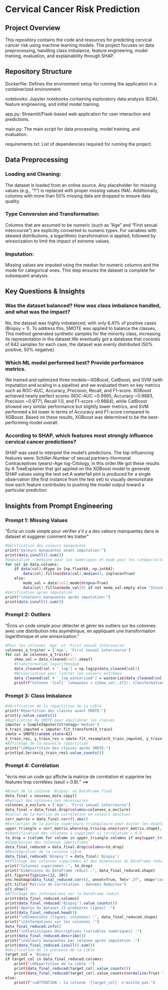 # Cervical Cancer Risk Prediction

## Project Overview

This repository contains the code and resources for predicting cervical cancer risk using machine learning models. The project focuses on data preprocessing, handling class imbalance, feature engineering, model training, evaluation, and explainability through SHAP.

## Repository Structure

Dockerfile: Defines the environment setup for running the application in a containerized environment.

notebooks: Jupyter notebooks containing exploratory data analysis (EDA), feature engineering, and initial model training.

app.py: Streamlit/Flask-based web application for user interaction and predictions.

main.py: The main script for data processing, model training, and evaluation.

requirements.txt: List of dependencies required for running the project.

## Data Preprocessing

### Loading and Cleaning:
The dataset is loaded from an online source. Any placeholder for missing values (e.g., “?”) is replaced with proper missing values (NA). Additionally, columns with more than 50% missing data are dropped to ensure data quality.

### Type Conversion and Transformation:
Columns that are assumed to be numeric (such as “Age” and “First sexual intercourse”) are explicitly converted to numeric types. For variables with skewed distributions, a logarithmic transformation is applied, followed by winsorization to limit the impact of extreme values.

### Imputation:
Missing values are imputed using the median for numeric columns and the mode for categorical ones. This step ensures the dataset is complete for subsequent analysis.

## Key Questions & Insights

### Was the dataset balanced? How was class imbalance handled, and what was the impact?
No, the dataset was highly imbalanced, with only 6.41% of positive cases (Biopsy = 1). To address this, SMOTE was applied to balance the classes, This method generated synthetic samples for the minority class, increasing its representation in the dataset.We eventually got a database that consists of 642 samples for each case, the dataset was evenly distributed (50% positive, 50% negative).

### Which ML model performed best? Provide performance metrics.
We trained and optimized three models—XGBoost, CatBoost, and SVM (with imputation and scaling in a pipeline) and we evaluated them on key metrics such as ROC-AUC, Accuracy, Precision, Recall, and F1-score. XGBoost achieved nearly perfect scores (ROC-AUC ~0.9965, Accuracy ~0.9883, Precision ~0.9771, Recall 1.0, and F1-score ~0.9884), while CatBoost showed very similar performance but slightly lower metrics, and SVM performed a bit lower in terms of Accuracy and F1-score compared to XGBoost. Based on these results, XGBoost was determined to be the best-performing model overall.

### According to SHAP, which features most strongly influence cervical cancer predictions?
SHAP was used to interpret the model’s predictions. The top influencing features were:
Schiller-Number of sexual partners-Hormonal Contraceptives (years)-Age log-Citology, in this order.We got these results by A TreeExplainer that got applied on the XGBoost model to generate SHAP values using the test set.A waterfall plot is produced for a single observation (the first instance from the test set) to visually demonstrate how each feature contributes to pushing the model output toward a particular prediction

##  Insights from Prompt Engineering

### Prompt 1: Missing Values 
"Écris un code simple pour vérifier s'il y a des valeurs manquantes dans le dataset et suggérer comment les traiter"
```bash
#Vérification des valeurs manquantes
print("Valeurs manquantes avant imputation:")
print(data.isnull().sum())
#Imputation : médiane pour les numériques et mode pour les catégorielles
for col in data.columns:
    if data[col].dtype in [np.float64, np.int64]:
        data[col].fillna(data[col].median(), inplace=True)
    else:
        mode_val = data[col].mode(dropna=True)
        data[col].fillna(mode_val[0] if not mode_val.empty else "Inconnu", inplace=True)
#Vérification après imputation
print("\nValeurs manquantes après imputation:")
print(data.isnull().sum())
```
### Prompt 2: Outliers
"Écris un code simple pour détecter et gérer les outliers sur les colonnes avec une distribution très asymétrique, en appliquant une transformation logarithmique et une winsorisation."
```bash
#Pour les colonnes 'Age' et 'First sexual intercourse'
colonnes_a_traiter = ['Age', 'First sexual intercourse']
for col in colonnes_a_traiter:
    skew_val = data_cleaned[col].skew()
    #Transformation logarithmique
    data_cleaned[col + '_log'] = np.log1p(data_cleaned[col])
    #Winsorisation pour limiter les valeurs extrêmes
    data_cleaned[col + '_log_winsorized'] = winsorize(data_cleaned[col + '_log'], limits=(0.05, 0.05))
    print(f"Colonne '{col}' (skewness = {skew_val:.2f}): transformation log et winsorisation appliquées.")
```

### Prompt 3: Class Imbalance
```bash
#Vérification de la répartition de la cible
print("Répartition des classes avant SMOTE:")
print(y.value_counts())
#Application de SMOTE pour équilibrer les classes
imputer = SimpleImputer(strategy='median')
X_train_imputed = imputer.fit_transform(X_train)
smote = SMOTE(random_state=42)
X_train_res, y_train_res = smote.fit_resample(X_train_imputed, y_train)
#Affichage de la nouvelle répartition
print("\nRépartition des classes après SMOTE:")
print(pd.Series(y_train_res).value_counts())
```
### Prompt 4: Corrélation
"écris moi un code qui affiche la matrice de corrélation et supprime les features trop corrélées (seuil > 0.8)."
==>
```bash
#Ajout de la colonne 'Biopsy' au DataFrame final
data_final = nouveau_data.copy()
#Retrait des colonnes non nécessaires
colonnes_a_exclure = ['Age', 'First sexual intercourse']
data_final = data_final.drop(columns=colonnes_a_exclure)
#Calcul de la matrice de corrélation en valeurs absolues
corr_matrix = data_final.corr().abs()
#Extraction de la partie supérieure triangulaire pour éviter les doublons
upper_triangle = corr_matrix.where(np.triu(np.ones(corr_matrix.shape), k=1).astype(bool))
#Identification des colonnes à supprimer si corrélation > 0.8
to_drop = [column for column in upper_triangle.columns if any(upper_triangle[column] > 0.8)]
#Suppression des colonnes identifiées
data_final_reduced = data_final.drop(columns=to_drop)
#Réintégration de la colonne cible
data_final_reduced['Biopsy'] = data_final['Biopsy']
#Affichage des colonnes supprimées et des dimensions du DataFrame réduit
print("Colonnes supprimées :", to_drop)
print("Dimensions du DataFrame réduit :", data_final_reduced.shape)
plt.figure(figsize=(12, 10))
sns.heatmap(data_final_reduced.corr(), annot=True, fmt=".2f", cmap="coolwarm")
plt.title("Matrice de Corrélation - Données Réduites")
plt.show()
#Affichage des informations sur le DataFrame réduit
print(data_final_reduced.columns)
print(data_final_reduced['Biopsy'].value_counts())
print("Aperçu du dataset (5 premières lignes) :")
print(data_final_reduced.head())
print("\nDimensions (lignes, colonnes) :", data_final_reduced.shape)
print("\nInformations sur les colonnes :")
data_final_reduced.info()
print("\nStatistiques descriptives (variables numériques) :")
print(data_final_reduced.describe())
print("\nValeurs manquantes par colonne après imputation :")
print(data_final_reduced.isnull().sum())
#Vérification de la présence de la cible
target_col = 'Biopsy'
if target_col in data_final_reduced.columns:
    print("\nRépartition de la cible :")
    print(data_final_reduced[target_col].value_counts())
    print(data_final_reduced[target_col].value_counts(normalize=True) * 100)
else:
    print(f"\nATTENTION : la colonne '{target_col}' n'existe pas.")

